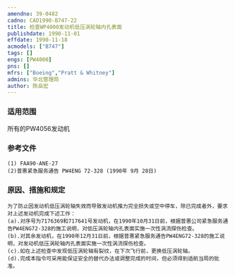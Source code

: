 ```yaml
---
amendno: 39-0482  
cadno: CAD1990-B747-22  
title: 检查WP4000发动机低压涡轮轴内孔表面  
publishdate: 1990-11-01  
effdate: 1990-11-18  
acmodels: ["B747"]  
tags: []  
engs: [PW4000]  
pns: []  
mfrs: ["Boeing","Pratt & Whitney"]  
admins: 华北管理局  
author: 陈岳宏  
---
```

  
### 适用范围  
所有的PW4056发动机  
  
<!--more-->  
### 参考文件  
    (1) FAA90-ANE-27  
    (2)普惠紧急服务通告 PW4ENG 72-328 (1990年 9月 28日)  
  
### 原因、措施和规定  
    为了防止因发动机低压涡轮轴失效而导致发动机推力完全损失或空中停车，除已完成者外，要求对上述发动机完成下述工作：  
    (a).对序号为7176369和717641号发动机，在1990年10月31日前，根据普惠公司紧急服务通告PW4ENG72-328的施工说明，对低压涡轮轴内孔表面实施一次性涡流探伤检查。  
    (b).对其余发动机，在1990年12月31日前，根据普惠紧急服务通告PW4ENG72-328的施工说明，对发动机低压涡轮轴内孔表面实施一次性涡流探伤检查。  
    (c).如在上述检查中发现低压涡轮轴有裂纹，在下次飞行前，更换低压涡轮轴。  
    (d).完成本指令可采用能保证安全的替代办法或调整完成的时间，但必须得到适航当局的批准。  
  
